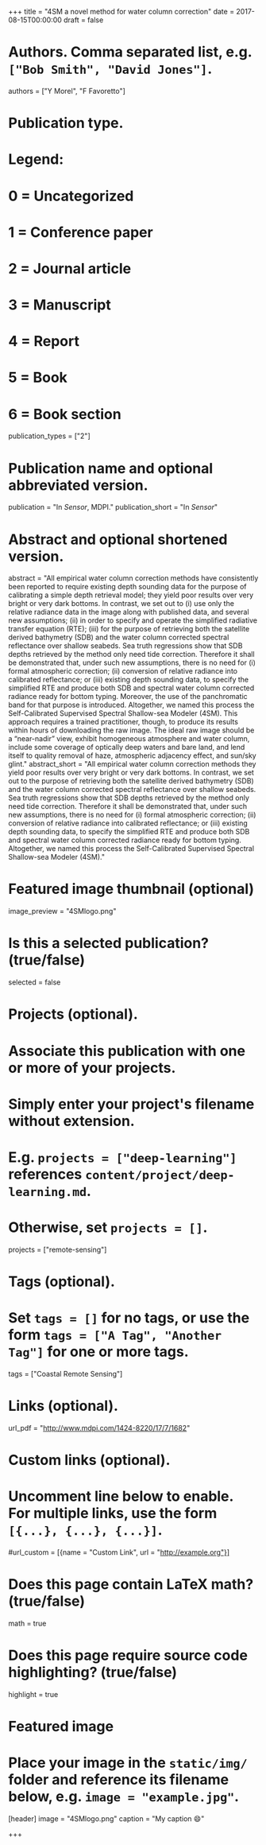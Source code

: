 +++
title = "4SM a novel method for water column correction"
date = 2017-08-15T00:00:00
draft = false

# Authors. Comma separated list, e.g. `["Bob Smith", "David Jones"]`.
authors = ["Y Morel", "F Favoretto"]

# Publication type.
# Legend:
# 0 = Uncategorized
# 1 = Conference paper
# 2 = Journal article
# 3 = Manuscript
# 4 = Report
# 5 = Book
# 6 = Book section
publication_types = ["2"]

# Publication name and optional abbreviated version.
publication = "In *Sensor*, MDPI."
publication_short = "In *Sensor*"

# Abstract and optional shortened version.
abstract = "All empirical water column correction methods have consistently been reported to require existing depth sounding data for the purpose of calibrating a simple depth retrieval model; they yield poor results over very bright or very dark bottoms. In contrast, we set out to (i) use only the relative radiance data in the image along with published data, and several new assumptions; (ii) in order to specify and operate the simplified radiative transfer equation (RTE); (iii) for the purpose of retrieving both the satellite derived bathymetry (SDB) and the water column corrected spectral reflectance over shallow seabeds. Sea truth regressions show that SDB depths retrieved by the method only need tide correction. Therefore it shall be demonstrated that, under such new assumptions, there is no need for (i) formal atmospheric correction; (ii) conversion of relative radiance into calibrated reflectance; or (iii) existing depth sounding data, to specify the simplified RTE and produce both SDB and spectral water column corrected radiance ready for bottom typing. Moreover, the use of the panchromatic band for that purpose is introduced. Altogether, we named this process the Self-Calibrated Supervised Spectral Shallow-sea Modeler (4SM). This approach requires a trained practitioner, though, to produce its results within hours of downloading the raw image. The ideal raw image should be a “near-nadir” view, exhibit homogeneous atmosphere and water column, include some coverage of optically deep waters and bare land, and lend itself to quality removal of haze, atmospheric adjacency effect, and sun/sky glint."
abstract_short = "All empirical water column correction methods they yield poor results over very bright or very dark bottoms. In contrast, we set out to the purpose of retrieving both the satellite derived bathymetry (SDB) and the water column corrected spectral reflectance over shallow seabeds. Sea truth regressions show that SDB depths retrieved by the method only need tide correction. Therefore it shall be demonstrated that, under such new assumptions, there is no need for (i) formal atmospheric correction; (ii) conversion of relative radiance into calibrated reflectance; or (iii) existing depth sounding data, to specify the simplified RTE and produce both SDB and spectral water column corrected radiance ready for bottom typing. Altogether, we named this process the Self-Calibrated Supervised Spectral Shallow-sea Modeler (4SM)."

# Featured image thumbnail (optional)
image_preview = "4SMlogo.png"

# Is this a selected publication? (true/false)
selected = false

# Projects (optional).
#   Associate this publication with one or more of your projects.
#   Simply enter your project's filename without extension.
#   E.g. `projects = ["deep-learning"]` references `content/project/deep-learning.md`.
#   Otherwise, set `projects = []`.
projects = ["remote-sensing"]

# Tags (optional).
#   Set `tags = []` for no tags, or use the form `tags = ["A Tag", "Another Tag"]` for one or more tags.
tags = ["Coastal Remote Sensing"]

# Links (optional).
url_pdf = "http://www.mdpi.com/1424-8220/17/7/1682"


# Custom links (optional).
#   Uncomment line below to enable. For multiple links, use the form `[{...}, {...}, {...}]`.
#url_custom = [{name = "Custom Link", url = "http://example.org"}]

# Does this page contain LaTeX math? (true/false)
math = true

# Does this page require source code highlighting? (true/false)
highlight = true

# Featured image
# Place your image in the `static/img/` folder and reference its filename below, e.g. `image = "example.jpg"`.
[header]
image = "4SMlogo.png"
caption = "My caption :smile:"

+++
